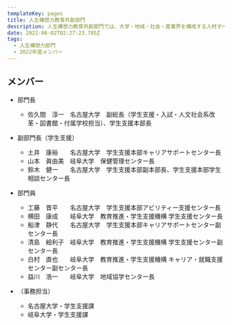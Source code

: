```yaml
---
templateKey: pages
title: ⼈⽣構想⼒教育共創部⾨
description: ⼈⽣構想⼒教育共創部⾨では、大学・地域・社会・産業界を構成する人材すべての生涯ウェルビーイングを育てる新たな教育の実施を担います。
date: 2022-06-02T02:27:23.785Z
tags:
  - ⼈⽣構想⼒部⾨
  - 2022年度メンバー
---
```

## メンバー

* 部門長

  * 佐久間　淳一　名古屋大学　副総長（学生支援・入試・人文社会系改革・図書館・付属学校担当）、学生支援本部長
* 副部門長（学生支援）

  * 土井　康裕　　名古屋大学　学生支援本部キャリアサポートセンター長
  * 山本　眞由美　岐阜大学　保健管理センター長
  * 鈴木　健一　　名古屋大学　学生支援本部副本部長、学生支援本部学生相談センター長
* 部門員

  * 工藤　晋平　　名古屋大学　学生支援本部アビリティー支援センター長
  * 横田　康成　　岐阜大学　教育推進・学生支援機構 学生支援センター長
  * 船津　静代　　名古屋大学　学生支援本部キャリアサポートセンター副センター長
  * 清島　絵利子　岐阜大学　教育推進・学生支援機構 学生支援センター副センター長
  * 白村　直也　　岐阜大学　教育推進・学生支援機構 キャリア・就職支援センター副センター長
  * 益川　浩一　　岐阜大学　地域協学センター長
* （事務担当）

  * 名古屋大学・学生支援課
  * 岐阜大学・学生支援課